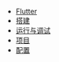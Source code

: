 <!--
 * @Description: 
 * @version: 1.0.0
 * @Author: nk
 * @Date: 2019-06-21 11:05:37
 * @LastEditTime: 2019-09-05 20:43:18
 -->
* [Flutter](view/App/Flutter/Flutter.md)
* [搭建](view/App/Flutter/build.md)
* [运行与调试](view/App/Flutter/run.md)
* [项目](view/App/Flutter/project/project.md)
* [配置](view/config/config.md)